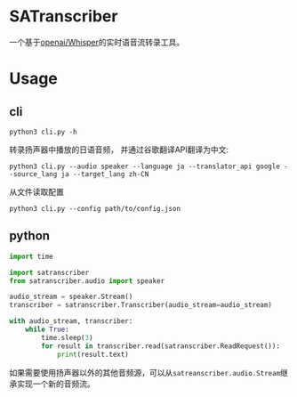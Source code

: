 # SATranscriber

一个基于[openai/Whisper](https://github.com/openai/whisper)的实时语音流转录工具。

# Usage

## cli

```shell
python3 cli.py -h
```

转录扬声器中播放的日语音频， 并通过谷歌翻译API翻译为中文:

```shell
python3 cli.py --audio speaker --language ja --translator_api google --source_lang ja --target_lang zh-CN
```

从文件读取配置

```shell
python3 cli.py --config path/to/config.json
```

## python 

```python
import time

import satranscriber
from satranscriber.audio import speaker

audio_stream = speaker.Stream()
transcriber = satranscriber.Transcriber(audio_stream=audio_stream)

with audio_stream, transcriber:
	while True:
		time.sleep(3)
		for result in transcriber.read(satranscriber.ReadRequest()):
			print(result.text)
```

如果需要使用扬声器以外的其他音频源，可以从`satreanscriber.audio.Stream`继承实现一个新的音频流。

